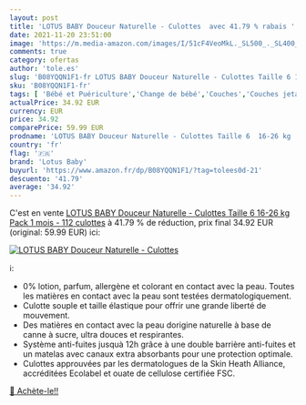```yaml
---
layout: post
title: 'LOTUS BABY Douceur Naturelle - Culottes  avec 41.79 % rabais '
date: 2021-11-20 23:51:00
image: 'https://m.media-amazon.com/images/I/51cF4VeoMkL._SL500_._SL400_.jpg'
comments: true
category: ofertas
author: 'tole.es'
slug: 'B08YQQN1F1-fr LOTUS BABY Douceur Naturelle - Culottes Taille 6 16-26 kg...'
sku: 'B08YQQN1F1-fr'
tags: [ 'Bébé et Puériculture','Change de bébé','Couches','Couches jetables','Couches jetables bébé','lotus baby', ]
actualPrice: 34.92 EUR
currency: EUR
price: 34.92
comparePrice: 59.99 EUR
prodname: 'LOTUS BABY Douceur Naturelle - Culottes Taille 6  16-26 kg  Pack 1 mois - 112 culottes'
country: 'fr'
flag: '🇫🇷'
brand: 'Lotus Baby'
buyurl: 'https://www.amazon.fr/dp/B08YQQN1F1/?tag=tolees0d-21'
descuento: '41.79'
average: '34.92'
---
```


C'est en vente [LOTUS BABY Douceur Naturelle - Culottes Taille 6  16-26 kg  Pack 1 mois - 112 culottes](https://www.amazon.fr/dp/B08YQQN1F1/?tag=tolees0d-21)  à  41.79 % de réduction, prix final  34.92 EUR (original: 59.99 EUR) ici:

[![LOTUS BABY Douceur Naturelle - Culottes ](https://m.media-amazon.com/images/I/51cF4VeoMkL._SL500_._SL400_.jpg)](https://www.amazon.fr/dp/B08YQQN1F1/?tag=tolees0d-21)

ℹ️:

- 0% lotion, parfum, allergène et colorant en contact avec la peau. Toutes les matières en contact avec la peau sont testées dermatologiquement.
- Culotte souple et taille élastique pour offrir une grande liberté de mouvement.
- Des matières en contact avec la peau dorigine naturelle à base de canne à sucre, ultra douces et respirantes.
- Système anti-fuites jusquà 12h grâce à une double barrière anti-fuites et un matelas avec canaux extra absorbants pour une protection optimale.
- Culottes approuvées par les dermatologues de la Skin Heath Alliance, accréditées Ecolabel et ouate de cellulose certifiée FSC.

[🛒 Achète-le!!](https://www.amazon.fr/dp/B08YQQN1F1/?tag=tolees0d-21)
